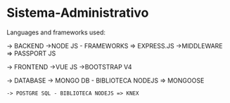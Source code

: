 # Sistema-Administrativo

Languages and frameworks used:

  -> BACKEND 
    ->NODE JS - FRAMEWORKS => EXPRESS.JS 
    ->MIDDLEWARE => PASSPORT JS 
    
    
  -> FRONTEND 
    ->VUE JS 
    ->BOOTSTRAP V4
    
  -> DATABASE
    -> MONGO DB - BIBLIOTECA NODEJS => MONGOOSE 
    
    -> POSTGRE SQL - BIBLIOTECA NODEJS => KNEX 
    
  

